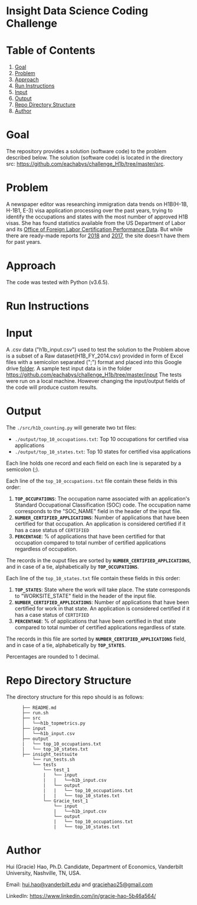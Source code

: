 # Insight Data Science Coding Challenge

# Table of Contents
1. [Goal](README.md#goal)
2. [Problem](README.md#problem)
3. [Approach](README.md#approach) 
4. [Run Instructions](README.md#run-instructions)
5. [Input](README.md#input)
6. [Output](README.md#output)
7. [Repo Directory Structure](README.md#repo-directory-structure)
8. [Author](README.md#author)


# Goal
The repository provides a solution (software code) to the problem described below. 
The solution (software code) is located in the directory src: https://github.com/eachabys/challenge_H1b/tree/master/src. 

# Problem

A newspaper editor was researching immigration data trends on H1B(H-1B, H-1B1, E-3) visa application processing over the past years, trying to identify the occupations and states with the most number of approved H1B visas. She has found statistics available from the US Department of Labor and its [Office of Foreign Labor Certification Performance Data](https://www.foreignlaborcert.doleta.gov/performancedata.cfm#dis). But while there are ready-made reports for [2018](https://www.foreignlaborcert.doleta.gov/pdf/PerformanceData/2018/H-1B_Selected_Statistics_FY2018_Q4.pdf) and [2017](https://www.foreignlaborcert.doleta.gov/pdf/PerformanceData/2017/H-1B_Selected_Statistics_FY2017.pdf), the site doesn’t have them for past years. 

# Approach

The code was tested with Python (v3.6.5).


# Run Instructions 

# Input 

A .csv data ("h1b_input.csv") used to test the solution to the Problem above is a subset of a Raw dataset(H1B_FY_2014.csv) provided in form of Excel files with a semicolon separated (";") format and placed into this Google drive [folder](https://drive.google.com/drive/folders/1Nti6ClUfibsXSQw5PUIWfVGSIrpuwyxf?usp=sharing). 
A sample test input data is in the folder 
https://github.com/eachabys/challenge_H1b/tree/master/input
The tests were run on a local machine. 
However changing the input/output fields of the code will produce custom results.



# Output 
The `./src/h1b_counting.py` will generate two txt files:
* `./output/top_10_occupations.txt`: Top 10 occupations for certified visa applications
* `./output/top_10_states.txt`: Top 10 states for certified visa applications

Each line holds one record and each field on each line is separated by a semicolon (;).

Each line of the `top_10_occupations.txt` file contain these fields in this order:
1. __`TOP_OCCUPATIONS`__: The occupation name associated with an application's Standard Occupational Classification (SOC) code. The occupation name corresponds to the "SOC_NAME" field in the header of the input file.
2. __`NUMBER_CERTIFIED_APPLICATIONS`__: Number of applications that have been certified for that occupation. An application is considered certified if it has a case status of `CERTIFIED`
3. __`PERCENTAGE`__: % of applications that have been certified for that occupation compared to total number of certified applications regardless of occupation. 

The records in the ouput files are sorted by __`NUMBER_CERTIFIED_APPLICATIONS`__, and in case of a tie, alphabetically by __`TOP_OCCUPATIONS`__.

Each line of the `top_10_states.txt` file contain these fields in this order:
1. __`TOP_STATES`__: State where the work will take place. The state corresponds to "WORKSITE_STATE" field in the header of the input file.
2. __`NUMBER_CERTIFIED_APPLICATIONS`__: Number of applications that have been certified for work in that state. An application is considered certified if it has a case status of `CERTIFIED`
3. __`PERCENTAGE`__: % of applications that have been certified in that state compared to total number of certified applications regardless of state.

The records in this file are sorted by __`NUMBER_CERTIFIED_APPLICATIONS`__ field, and in case of a tie, alphabetically by __`TOP_STATES`__. 

Percentages are rounded to 1 decimal. 

# Repo Directory Structure

The directory structure for this repo should is as follows:
```
      ├── README.md 
      ├── run.sh
      ├── src
      │   └──h1b_topmetrics.py
      ├── input
      │   └──h1b_input.csv
      ├── output
      |   └── top_10_occupations.txt
      |   └── top_10_states.txt
      ├── insight_testsuite
          └── run_tests.sh
          └── tests
              └── test_1
              |   └── input
              |   |   └──h1b_input.csv
              |   └── output
              |   |   └── top_10_occupations.txt
              |   |   └── top_10_states.txt
              └── Gracie_test_1
                  └── input
                  |   └──h1b_input.csv
                  └── output
                  |   └── top_10_occupations.txt
                  |   └── top_10_states.txt

```
# Author

Hui (Gracie) Hao, Ph.D. Candidate, Department of Economics, Vanderbilt University, Nashville, TN, USA.

Email: hui.hao@vanderbilt.edu and graciehao25@gmail.com

LinkedIn: https://www.linkedin.com/in/gracie-hao-5b46a564/
